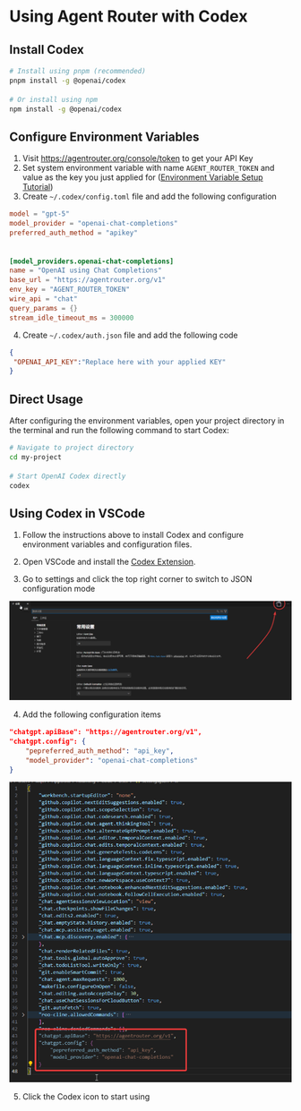 # Using Agent Router with Codex

## Install Codex

```bash
# Install using pnpm (recommended)
pnpm install -g @openai/codex

# Or install using npm
npm install -g @openai/codex
```

## Configure Environment Variables

1. Visit https://agentrouter.org/console/token to get your API Key
2. Set system environment variable with name `AGENT_ROUTER_TOKEN` and value as the key you just applied for ([Environment Variable Setup Tutorial](https://www.java.com/zh-CN/download/help/path.html))
3. Create `~/.codex/config.toml` file and add the following configuration

```toml
model = "gpt-5"
model_provider = "openai-chat-completions"
preferred_auth_method = "apikey"


[model_providers.openai-chat-completions]
name = "OpenAI using Chat Completions"
base_url = "https://agentrouter.org/v1"
env_key = "AGENT_ROUTER_TOKEN"
wire_api = "chat"
query_params = {}
stream_idle_timeout_ms = 300000

```

4. Create `~/.codex/auth.json` file and add the following code

```json
{
 "OPENAI_API_KEY":"Replace here with your applied KEY"
}
```

## Direct Usage

After configuring the environment variables, open your project directory in the terminal and run the following command to start Codex:

```bash
# Navigate to project directory
cd my-project

# Start OpenAI Codex directly
codex
```

## Using Codex in VSCode

1. Follow the instructions above to install Codex and configure environment variables and configuration files.

2. Open VSCode and install the [Codex Extension](https://marketplace.visualstudio.com/items?itemName=openai.chatgpt).

3. Go to settings and click the top right corner to switch to JSON configuration mode

![](./img/codex-config.png)

4. Add the following configuration items

```json
"chatgpt.apiBase": "https://agentrouter.org/v1",
"chatgpt.config": {
    "pepreferred_auth_method": "api_key",
    "model_provider": "openai-chat-completions"
}
```

![](./img/codex-config2.png)

5. Click the Codex icon to start using